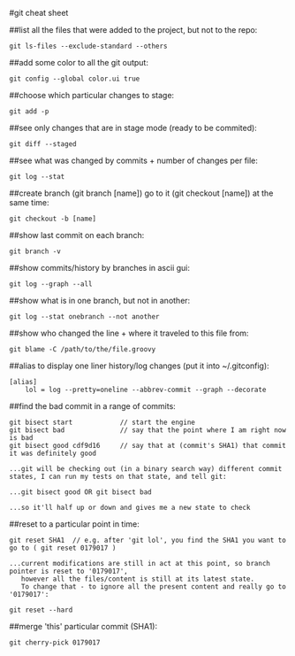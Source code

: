 #git cheat sheet

##list all the files that were added to the project, but not to the repo:

	git ls-files --exclude-standard --others

##add some color to all the git output:

	git config --global color.ui true

##choose which particular changes to stage:

	git add -p

##see only changes that are in stage mode (ready to be commited):

	git diff --staged

##see what was changed by commits + number of changes per file:

	git log --stat

##create branch (git branch [name]) go to it (git checkout [name]) at the same time:

	git checkout -b [name]

##show last commit on each branch:

	git branch -v

##show commits/history by branches in ascii gui:

	git log --graph --all

##show what is in one branch, but not in another:

	git log --stat onebranch --not another

##show who changed the line + where it traveled to this file from:

	git blame -C /path/to/the/file.groovy

##alias to display one liner history/log changes (put it into ~/.gitconfig):

    [alias]
        lol = log --pretty=oneline --abbrev-commit --graph --decorate 

##find the bad commit in a range of commits:

	git bisect start			// start the engine
	git bisect bad				// say that the point where I am right now is bad
	git bisect good cdf9d16		// say that at (commit's SHA1) that commit it was definitely good
	
	...git will be checking out (in a binary search way) different commit states, I can run my tests on that state, and tell git:

	...git bisect good OR git bisect bad

	...so it'll half up or down and gives me a new state to check

##reset to a particular point in time:

    git reset SHA1	// e.g. after 'git lol', you find the SHA1 you want to go to ( git reset 0179017 )

	...current modifications are still in act at this point, so branch pointer is reset to '0179017', 
       however all the files/content is still at its latest state. 
       To change that - to ignore all the present content and really go to '0179017':

    git reset --hard

##merge 'this' particular commit (SHA1):

	git cherry-pick 0179017

